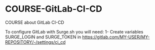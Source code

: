 # COURSE-GitLab-CI-CD
COURSE about GitLab CI-CD

To configure GitLab with Surge.sh you will need:
1- Create variables SURGE_LOGIN and SURGE_TOKEN in https://gitlab.com/MY-USER/MY-REPOSITORY/-/settings/ci_cd